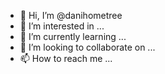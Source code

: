 - 👋 Hi, I’m @danihometree
- 👀 I’m interested in ...
- 🌱 I’m currently learning ...
- 💞️ I’m looking to collaborate on ...
- 📫 How to reach me ...

<!---
danihometree/danihometree is a ✨ special ✨ repository because its `README.md` (this file) appears on your GitHub profile.
You can click the Preview link to take a look at your changes.
--->
